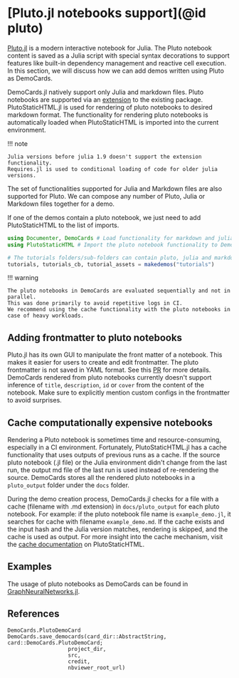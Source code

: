 # [Pluto.jl notebooks support](@id pluto)

[Pluto.jl](https://plutojl.org/) is a modern interactive notebook for Julia.
The Pluto notebook content is saved as a Julia script with special syntax decorations to support features like built-in dependency management and reactive cell execution.
In this section, we will discuss how we can add demos written using Pluto as DemoCards.

DemoCards.jl natively support only Julia and markdown files.
Pluto notebooks are supported via an [extension](https://pkgdocs.julialang.org/dev/creating-packages/#Conditional-loading-of-code-in-packages-%28Extensions%29) to the existing package.
PlutoStaticHTML.jl is used for rendering of pluto notebooks to desired markdown format.
The functionality for rendering pluto notebooks is automatically loaded when PlutoStaticHTML is imported into the current environment.

!!! note

    Julia versions before julia 1.9 doesn't support the extension functionality.
    Requires.jl is used to conditional loading of code for older julia versions.


The set of functionalities supported for Julia and Markdown files are also supported for Pluto.
We can compose any number of Pluto, Julia or Markdown files together for a demo.

If one of the demos contain a pluto notebook, we just need to add PlutoStaticHTML to the list of imports.

```julia
using Documenter, DemoCards # Load functionality for markdown and julia
using PlutoStaticHTML # Import the pluto notebook functionality to DemoCards

# The tutorials folders/sub-folders can contain pluto, julia and markdown
tutorials, tutorials_cb, tutorial_assets = makedemos("tutorials")
```

!!! warning

    The pluto notebooks in DemoCards are evaluated sequentially and not in parallel.
    This was done primarily to avoid repetitive logs in CI.
    We recommend using the cache functionality with the pluto notebooks in case of heavy workloads.

## Adding frontmatter to pluto notebooks

Pluto.jl has its own GUI to manipulate the front matter of a notebook.
This makes it easier for users to create and edit frontmatter.
The pluto frontmatter is not saved in YAML format.
See this [PR](https://github.com/fonsp/Pluto.jl/pull/2104) for more details.
DemoCards rendered from pluto notebooks currently doesn't support inference of
`title`, `description`, `id` or `cover` from the content of the notebook.
Make sure to explicitly mention custom configs in the frontmatter to avoid surprises.

## Cache computationally expensive notebooks
Rendering a Pluto notebook is sometimes time and resource-consuming, especially in a CI environment.
Fortunately, PlutoStaticHTML.jl has a cache functionality that uses outputs of previous runs as a cache.
If the source pluto notebook (.jl file) or the Julia environment didn't change from the last run, the output md file of the last run is used instead of re-rendering the source.
DemoCards stores all the rendered pluto notebooks in a `pluto_output` folder under the `docs` folder.

During the demo creation process, DemoCards.jl checks for a file with a cache (filename with .md extension) in `docs/pluto_output` for each pluto notebook. For example: if the pluto notebook file name is `example_demo.jl`, it searches for cache with filename `example_demo.md`. If the cache exists and the input hash and the Julia version matches, rendering is skipped, and the cache is used as output.
For more insight into the cache mechanism, visit the [cache documentation](https://huijzer.xyz/PlutoStaticHTML.jl/dev/#Caching) on PlutoStaticHTML.

## Examples

The usage of pluto notebooks as DemoCards can be found in [GraphNeuralNetworks.jl](https://github.com/CarloLucibello/GraphNeuralNetworks.jl).

## References

```@docs
DemoCards.PlutoDemoCard
DemoCards.save_democards(card_dir::AbstractString, card::DemoCards.PlutoDemoCard;
                   project_dir,
                   src,
                   credit,
                   nbviewer_root_url)
```
